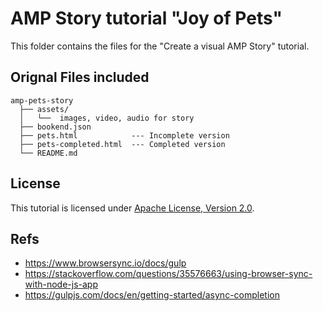 # AMP Story tutorial "Joy of Pets"

This folder contains the files for the "Create a visual AMP Story" tutorial.

## Orignal Files included

```text
amp-pets-story
  ├── assets/
  │   └──  images, video, audio for story
  ├── bookend.json   
  ├── pets.html            --- Incomplete version
  ├── pets-completed.html  --- Completed version
  └── README.md
```

## License

This tutorial is licensed under [Apache License, Version 2.0](https://github.com/ampproject/docs/blob/master/LICENSE).


## Refs

* https://www.browsersync.io/docs/gulp
* https://stackoverflow.com/questions/35576663/using-browser-sync-with-node-js-app
* https://gulpjs.com/docs/en/getting-started/async-completion
